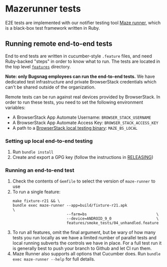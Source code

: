# Mazerunner tests

E2E tests are implemented with our notifier testing tool [Maze runner](https://github.com/bugsnag/maze-runner), which is a black-box test framework written in Ruby.

## Running remote end-to-end tests

End to end tests are written in cucumber-style `.feature` files, and need Ruby-backed "steps" in order to know what to run. The tests are located in the top level [`features`](/features/) directory.

__Note: only Bugsnag employees can run the end-to-end tests.__ We have dedicated test infrastructure and private BrowserStack credentials which can't be shared outside of the organization.

Remote tests can be run against real devices provided by BrowserStack. In order to run these tests, you need to set the following environment variables:

- A BrowserStack App Automate Username: `BROWSER_STACK_USERNAME`
- A BrowserStack App Automate Access Key: `BROWSER_STACK_ACCESS_KEY`
- A path to a [BrowserStack local testing binary](https://www.browserstack.com/local-testing/app-automate): `MAZE_BS_LOCAL`

### Setting up local end-to-end testing

1. Run `bundle install`
1. Create and export a GPG key (follow the instructions in [RELEASING](RELEASING.md))

### Running an end-to-end test

1. Check the contents of `Gemfile` to select the version of `maze-runner` to use
1. To run a single feature:
    ```shell script
    make fixture-r21 && \
    bundle exec maze-runner --app=build/fixture-r21.apk                 \
                            --farm=bs                               \
                            --device=ANDROID_9_0                    \
                            features/smoke_tests/04_unhandled.feature
    ```
1. To run all features, omit the final argument, but be wary of how many tests you run locally as we have a limited number of parallel tests and local running subverts the controls we have in place.  For a full test run it is generally best to push your branch to Github and let CI run them.
1. Maze Runner also supports all options that Cucumber does.  Run `bundle exec maze-runner --help` for full details.
